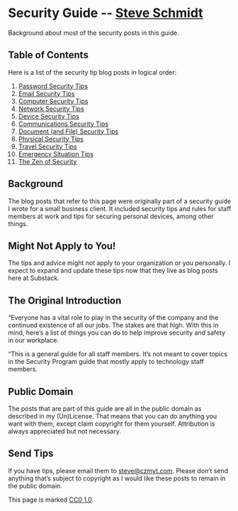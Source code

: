 
# Security Guide -- [Steve Schmidt](/)
Background about most of the security posts in this guide.

## Table of Contents

Here is a list of the security tip blog posts in logical order:

1. [Password Security Tips](password-security-tips)
1. [Email Security Tips](email-security-tips)
1. [Computer Security Tips](computer-security-tips)
1. [Network Security Tips](network-security-tips)
1. [Device Security Tips](device-security-tips)
1. [Communications Security Tips](communications-security-tips)
1. [Document (and File) Security Tips](document-security-tips)
1. [Physical Security Tips](physical-security-tips)
1. [Travel Security Tips](travel-security-tips)
1. [Emergency Situation Tips](emergency-situation-tips)
1. [The Zen of Security](the-zen-of-security)

## Background

The blog posts that refer to this page were originally part of a security guide I wrote for a small business client.
It included security tips and rules for staff members at work and tips for securing personal devices, among other things.

## Might Not Apply to You!

The tips and advice might not apply to your organization or you personally.
I expect to expand and update these tips now that they live as blog posts here at Substack.

## The Original Introduction

“Everyone has a vital role to play in the security of the company and the continued existence of all our jobs.
The stakes are that high.
With this in mind, here’s a list of things you can do to help improve security and safety in our workplace.

“This is a general guide for all staff members.
It’s not meant to cover topics in the Security Program guide that mostly apply to technology staff members.

## Public Domain

The posts that are part of this guide are all in the public domain as described in my (Un)License.
That means that you can do anything you want with them, except claim copyright for them yourself.
Attribution is always appreciated but not necessary.

## Send Tips

If you have tips, please email them to [steve@czmyt.com](mailto:steve@czmyt.com).
Please don’t send anything that’s subject to copyright as I would like these posts to remain in the public domain.

This page is marked <a href="https://creativecommons.org/publicdomain/zero/1.0/">CC0 1.0</a>.
